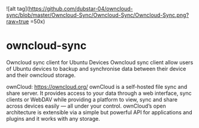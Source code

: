 
![alt tag](https://github.com/dubstar-04/owncloud-sync/blob/master/Owncloud-Sync/Owncloud-Sync/Owncloud-Sync.png?raw=true =50x)
# owncloud-sync
Owncloud sync client for Ubuntu Devices
Owncloud sync client allow users of Ubuntu devices to backup and synchronise data between their device and their owncloud storage. 

ownCloud: https://owncloud.org/
ownCloud is a self-hosted file sync and share server. It provides access to your data through a web interface, sync clients or WebDAV while providing a platform to view, sync and share across devices easily — all under your control. ownCloud’s open architecture is extensible via a simple but powerful API for applications and plugins and it works with any storage.
